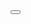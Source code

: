 <Panel id="p6" headerText="Review and Print">
                            <!--<macros:Form id="summaryForm" metaPath="@com.sap.vocabularies.UI.v1.FieldGroup#Weightsh" /> -->
                            <Button id="btn3" text="Submit & Print Slip" press="onSubmit" />
                        </Panel>
